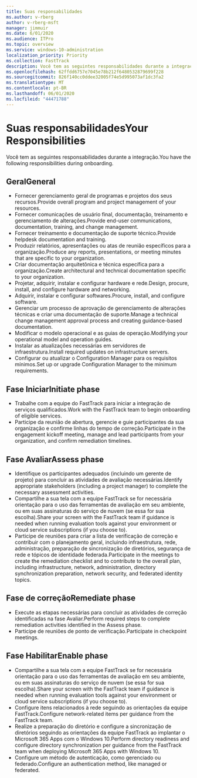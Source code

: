 ```yaml
---
title: Suas responsabilidades
ms.author: v-rberg
author: v-rberg-msft
manager: jimmuir
ms.date: 6/01/2020
ms.audience: ITPro
ms.topic: overview
ms.service: windows-10-administration
localization_priority: Priority
ms.collection: FastTrack
description: Você tem as seguintes responsabilidades durante a integração do Windows 10.
ms.openlocfilehash: 62ffdd6757e7045e78b212f6480532879699f228
ms.sourcegitcommit: 826f140cc0ddee32005f74e5d995073af1dc3fa2
ms.translationtype: MT
ms.contentlocale: pt-BR
ms.lasthandoff: 06/01/2020
ms.locfileid: "44471788"
---
```

# <a name="your-responsibilities"></a><span data-ttu-id="7972c-103">Suas responsabilidades</span><span class="sxs-lookup"><span data-stu-id="7972c-103">Your Responsibilities</span></span>

<span data-ttu-id="7972c-104">Você tem as seguintes responsabilidades durante a integração.</span><span class="sxs-lookup"><span data-stu-id="7972c-104">You have the following responsibilities during onboarding.</span></span>

## <a name="general"></a><span data-ttu-id="7972c-105">Geral</span><span class="sxs-lookup"><span data-stu-id="7972c-105">General</span></span>

- <span data-ttu-id="7972c-106">Fornecer gerenciamento geral de programas e projetos dos seus recursos.</span><span class="sxs-lookup"><span data-stu-id="7972c-106">Provide overall program and project management of your resources.</span></span>
- <span data-ttu-id="7972c-107">Fornecer comunicações de usuário final, documentação, treinamento e gerenciamento de alterações.</span><span class="sxs-lookup"><span data-stu-id="7972c-107">Provide end-user communications, documentation, training, and change management.</span></span>
- <span data-ttu-id="7972c-108">Fornecer treinamento e documentação de suporte técnico.</span><span class="sxs-lookup"><span data-stu-id="7972c-108">Provide helpdesk documentation and training.</span></span>
- <span data-ttu-id="7972c-109">Produzir relatórios, apresentações ou atas de reunião específicos para a organização.</span><span class="sxs-lookup"><span data-stu-id="7972c-109">Produce any reports, presentations, or meeting minutes that are specific to your organization.</span></span>
- <span data-ttu-id="7972c-110">Criar documentação arquitetônica e técnica específica para a organização.</span><span class="sxs-lookup"><span data-stu-id="7972c-110">Create architectural and technical documentation specific to your organization.</span></span>
- <span data-ttu-id="7972c-111">Projetar, adquirir, instalar e configurar hardware e rede.</span><span class="sxs-lookup"><span data-stu-id="7972c-111">Design, procure, install, and configure hardware and networking.</span></span>
- <span data-ttu-id="7972c-112">Adquirir, instalar e configurar softwares.</span><span class="sxs-lookup"><span data-stu-id="7972c-112">Procure, install, and configure software.</span></span>
- <span data-ttu-id="7972c-113">Gerenciar um processo de aprovação de gerenciamento de alterações técnicas e criar uma documentação de suporte.</span><span class="sxs-lookup"><span data-stu-id="7972c-113">Manage a technical change management approval process and creating guidance-based documentation.</span></span>
- <span data-ttu-id="7972c-114">Modificar o modelo operacional e as guias de operação.</span><span class="sxs-lookup"><span data-stu-id="7972c-114">Modifying your operational model and operation guides.</span></span>
- <span data-ttu-id="7972c-115">Instalar as atualizações necessárias em servidores de infraestrutura.</span><span class="sxs-lookup"><span data-stu-id="7972c-115">Install required updates on infrastructure servers.</span></span>
- <span data-ttu-id="7972c-116">Configurar ou atualizar o Configuration Manager para os requisitos mínimos.</span><span class="sxs-lookup"><span data-stu-id="7972c-116">Set up or upgrade Configuration Manager to the minimum requirements.</span></span>

## <a name="initiate-phase"></a><span data-ttu-id="7972c-117">Fase Iniciar</span><span class="sxs-lookup"><span data-stu-id="7972c-117">Initiate phase</span></span>

- <span data-ttu-id="7972c-118">Trabalhe com a equipe do FastTrack para iniciar a integração de serviços qualificados.</span><span class="sxs-lookup"><span data-stu-id="7972c-118">Work with the FastTrack team to begin onboarding of eligible services.</span></span>
- <span data-ttu-id="7972c-119">Participe da reunião de abertura, gerencie e guie participantes da sua organização e confirme linhas do tempo de correção.</span><span class="sxs-lookup"><span data-stu-id="7972c-119">Participate in the engagement kickoff meeting, manage and lead participants from your organization, and confirm remediation timelines.</span></span>

## <a name="assess-phase"></a><span data-ttu-id="7972c-120">Fase Avaliar</span><span class="sxs-lookup"><span data-stu-id="7972c-120">Assess phase</span></span>

- <span data-ttu-id="7972c-121">Identifique os participantes adequados (incluindo um gerente de projeto) para concluir as atividades de avaliação necessárias.</span><span class="sxs-lookup"><span data-stu-id="7972c-121">Identify appropriate stakeholders (including a project manager) to complete the necessary assessment activities.</span></span>
- <span data-ttu-id="7972c-122">Compartilhe a sua tela com a equipe FastTrack se for necessária orientação para o uso das ferramentas de avaliação em seu ambiente, ou em suas assinaturas do serviço de nuvem (se essa for sua escolha).</span><span class="sxs-lookup"><span data-stu-id="7972c-122">Share your screen with the FastTrack team if guidance is needed when running evaluation tools against your environment or cloud service subscriptions (if you choose to).</span></span>
- <span data-ttu-id="7972c-123">Participe de reuniões para criar a lista de verificação de correção e contribuir com o planejamento geral, incluindo infraestrutura, rede, administração, preparação de sincronização de diretórios, segurança de rede e tópicos de identidade federada.</span><span class="sxs-lookup"><span data-stu-id="7972c-123">Participate in the meetings to create the remediation checklist and to contribute to the overall plan, including infrastructure, network, administration, directory synchronization preparation, network security, and federated identity topics.</span></span>

## <a name="remediate-phase"></a><span data-ttu-id="7972c-124">Fase de correção</span><span class="sxs-lookup"><span data-stu-id="7972c-124">Remediate phase</span></span>

- <span data-ttu-id="7972c-125">Execute as etapas necessárias para concluir as atividades de correção identificadas na fase Avaliar.</span><span class="sxs-lookup"><span data-stu-id="7972c-125">Perform required steps to complete remediation activities identified in the Assess phase.</span></span>
- <span data-ttu-id="7972c-126">Participe de reuniões de ponto de verificação.</span><span class="sxs-lookup"><span data-stu-id="7972c-126">Participate in checkpoint meetings.</span></span>

## <a name="enable-phase"></a><span data-ttu-id="7972c-127">Fase Habilitar</span><span class="sxs-lookup"><span data-stu-id="7972c-127">Enable phase</span></span>

- <span data-ttu-id="7972c-128">Compartilhe a sua tela com a equipe FastTrack se for necessária orientação para o uso das ferramentas de avaliação em seu ambiente, ou em suas assinaturas do serviço de nuvem (se essa for sua escolha).</span><span class="sxs-lookup"><span data-stu-id="7972c-128">Share your screen with the FastTrack team if guidance is needed when running evaluation tools against your environment or cloud service subscriptions (if you choose to).</span></span>
- <span data-ttu-id="7972c-129">Configure itens relacionados à rede seguindo as orientações da equipe FastTrack.</span><span class="sxs-lookup"><span data-stu-id="7972c-129">Configure network-related items per guidance from the FastTrack team.</span></span>
- <span data-ttu-id="7972c-130">Realize a preparação do diretório e configure a sincronização de diretórios seguindo as orientações da equipe FastTrack ao implantar o Microsoft 365 Apps com o Windows 10.</span><span class="sxs-lookup"><span data-stu-id="7972c-130">Perform directory readiness and configure directory synchronization per guidance from the FastTrack team when deploying Microsoft 365 Apps with Windows 10.</span></span>
- <span data-ttu-id="7972c-131">Configure um método de autenticação, como gerenciado ou federado.</span><span class="sxs-lookup"><span data-stu-id="7972c-131">Configure an authentication method, like managed or federated.</span></span>

